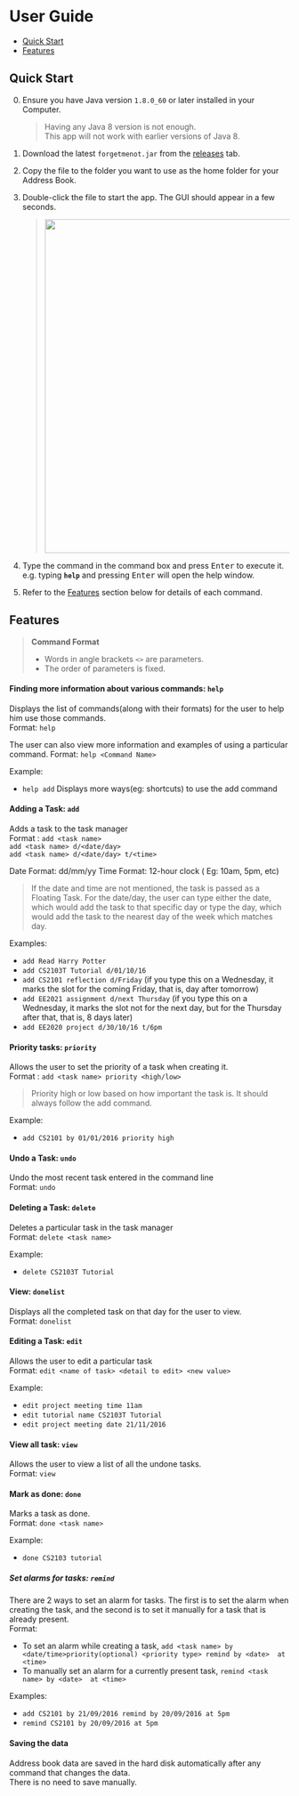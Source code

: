 # User Guide

* [Quick Start](#quick-start)
* [Features](#features)

## Quick Start

0. Ensure you have Java version `1.8.0_60` or later installed in your Computer.<br>
   > Having any Java 8 version is not enough. <br>
   This app will not work with earlier versions of Java 8.
   
1. Download the latest `forgetmenot.jar` from the [releases](../../../releases) tab.
2. Copy the file to the folder you want to use as the home folder for your Address Book.
3. Double-click the file to start the app. The GUI should appear in a few seconds. 
   > <img src="images/Ui.png" width="600">

4. Type the command in the command box and press <kbd>Enter</kbd> to execute it. <br>
   e.g. typing **`help`** and pressing <kbd>Enter</kbd> will open the help window. 
5. Refer to the [Features](#features) section below for details of each command.<br>


## Features

> **Command Format**
> * Words in angle brackets `<>` are parameters.
> * The order of parameters is fixed.

#### Finding more information about various commands: `help`
Displays the list of commands(along with their formats) for the user to help him use those commands.<br>
Format: `help`

The user can also view more information and examples of using a particular command.
Format: `help <Command Name>`

Example:
* `help add`
Displays more ways(eg: shortcuts) to use the add command 

#### Adding a Task: `add`
Adds a task to the task manager<br>
Format : `add <task name>`<br>
 	 `add <task name> d/<date/day>` <br>
	 `add <task name> d/<date/day> t/<time>`<br>

Date Format: dd/mm/yy
Time Format: 12-hour clock ( Eg: 10am, 5pm, etc)

> If the date and time are not mentioned, the task is passed as a Floating Task.
> For the date/day, the user can type either the date, which would add the task to that specific day or type the day, which would add the task to the nearest day of the week which matches day.

Examples:
* `add Read Harry Potter`
* `add CS2103T Tutorial d/01/10/16`
* `add CS2101 reflection d/Friday` 
	(if you type this on a Wednesday, it marks the slot for the coming Friday, that is, day after tomorrow)
* `add EE2021 assignment d/next Thursday`
	(if you type this on a Wednesday, it marks the slot not for the next day, but for the Thursday after that, that is, 8 days later)
* `add EE2020 project d/30/10/16 t/6pm`

#### Priority tasks: `priority`
Allows the user to set the priority of a task when creating it.<br>
Format : `add <task name> priority <high/low>`

> Priority high or low based on how important the task is. It should always follow the add command.

Example:
* `add CS2101 by 01/01/2016 priority high`

#### Undo a Task: `undo`
Undo the most recent task entered in the command line<br>
Format: `undo`

#### Deleting a Task: `delete`
Deletes a particular task in the task manager<br>
Format: `delete <task name>`

Example:
* `delete CS2103T Tutorial`

#### View: `donelist`
Displays all the completed task on that day for the user to view.<br>
Format: `donelist`

#### Editing a Task: `edit`
Allows the user to edit a particular task<br>
Format: `edit <name of task> <detail to edit> <new value>`

Example:
* `edit project meeting time 11am`
* `edit tutorial name CS2103T Tutorial`
* `edit project meeting date 21/11/2016`

#### View all task: `view`
Allows the user to view a list of all the undone tasks.<br>
Format: `view`

#### Mark as done: `done`
Marks a task as done. <br>
Format: `done <task name>`

Example:
* `done CS2103 tutorial`

##### Set alarms for tasks: `remind`
There are 2 ways to set an alarm for tasks. The first is to set the alarm when creating the task, and the second is to set it manually for a task that is already present.<br>
Format: 
* To set an alarm while creating a task, `add <task name> by <date/time>priority(optional) <priority type> remind by <date>  at <time>`
* To manually set an alarm for a currently present task, `remind <task name> by <date>  at <time>`

Examples:
* `add CS2101 by 21/09/2016 remind by 20/09/2016 at 5pm`
* `remind CS2101 by 20/09/2016 at 5pm`

#### Saving the data 
Address book data are saved in the hard disk automatically after any command that changes the data.<br>
There is no need to save manually.

